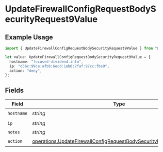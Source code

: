 # UpdateFirewallConfigRequestBodySecurityRequest9Value

## Example Usage

```typescript
import { UpdateFirewallConfigRequestBodySecurityRequest9Value } from "@vercel/sdk/models/operations/updatefirewallconfig.js";

let value: UpdateFirewallConfigRequestBodySecurityRequest9Value = {
  hostname: "focused-dividend.info",
  ip: "d36c:99ce:afbb:6ecd:1eb0:7faf:97cc:fbe9",
  action: "deny",
};
```

## Fields

| Field                                                                                                                                                          | Type                                                                                                                                                           | Required                                                                                                                                                       | Description                                                                                                                                                    |
| -------------------------------------------------------------------------------------------------------------------------------------------------------------- | -------------------------------------------------------------------------------------------------------------------------------------------------------------- | -------------------------------------------------------------------------------------------------------------------------------------------------------------- | -------------------------------------------------------------------------------------------------------------------------------------------------------------- |
| `hostname`                                                                                                                                                     | *string*                                                                                                                                                       | :heavy_check_mark:                                                                                                                                             | N/A                                                                                                                                                            |
| `ip`                                                                                                                                                           | *string*                                                                                                                                                       | :heavy_check_mark:                                                                                                                                             | N/A                                                                                                                                                            |
| `notes`                                                                                                                                                        | *string*                                                                                                                                                       | :heavy_minus_sign:                                                                                                                                             | N/A                                                                                                                                                            |
| `action`                                                                                                                                                       | [operations.UpdateFirewallConfigRequestBodySecurityRequest9ValueAction](../../models/operations/updatefirewallconfigrequestbodysecurityrequest9valueaction.md) | :heavy_check_mark:                                                                                                                                             | N/A                                                                                                                                                            |
